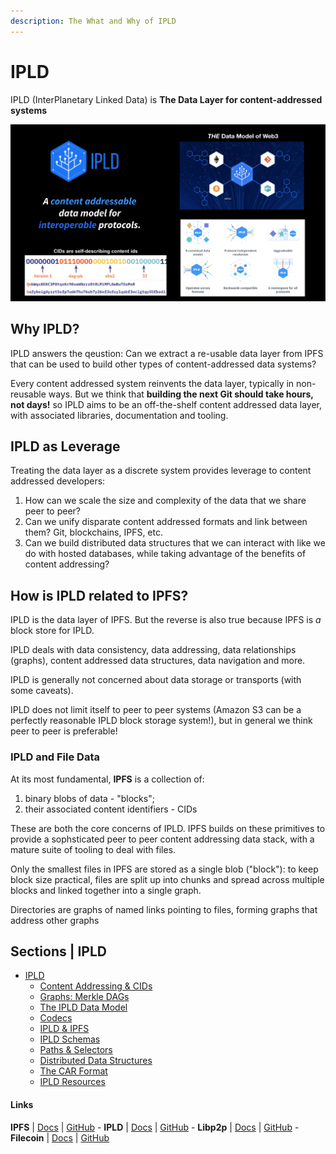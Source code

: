 ```yaml
---
description: The What and Why of IPLD
---
```


# IPLD

IPLD (InterPlanetary Linked Data) is **The Data Layer for content-addressed systems**

![](<../../.gitbook/assets/ipld.png>)

## Why IPLD?

IPLD answers the qeustion: Can we extract a re-usable data layer from IPFS that can be used to build other types of content-addressed data systems?

Every content addressed system reinvents the data layer, typically in non-reusable ways. But we think that **building the next Git should take hours, not days!** so IPLD aims to be an off-the-shelf content addressed data layer, with associated libraries, documentation and tooling.

## IPLD as Leverage

Treating the data layer as a discrete system provides leverage to content addressed developers:

1. How can we scale the size and complexity of the data that we share peer to peer?
2. Can we unify disparate content addressed formats and link between them? Git, blockchains, IPFS, etc.
3. Can we build distributed data structures that we can interact with like we do with hosted databases, while taking advantage of the benefits of content addressing?

## How is IPLD related to IPFS?

IPLD is the data layer of IPFS. But the reverse is also true because IPFS is _a_ block store for IPLD.

IPLD deals with data consistency, data addressing, data relationships (graphs), content addressed data structures, data navigation and more.

IPLD is generally not concerned about data storage or transports (with some caveats).

IPLD does not limit itself to peer to peer systems (Amazon S3 can be a perfectly reasonable IPLD block storage system!), but in general we think peer to peer is preferable!

### IPLD and File Data

At its most fundamental, **IPFS** is a collection of:

1. binary blobs of data - "blocks";
2. their associated content identifiers - CIDs

These are both the core concerns of IPLD. IPFS builds on these primitives to provide a sophsticated peer to peer content addressing data stack, with a mature suite of tooling to deal with files.

Only the smallest files in IPFS are stored as a single blob ("block"): to keep block size practical, files are split up into chunks and spread across multiple blocks and linked together into a single graph.

Directories are graphs of named links pointing to files, forming graphs that address other graphs

## Sections | IPLD

* [IPLD](README.md)
  * [Content Addressing & CIDs](content-addressing-and-cids.md)
  * [Graphs: Merkle DAGs](graphs-merkle-dags.md)
  * [The IPLD Data Model](the-ipld-data-model.md)
  * [Codecs](codecs.md)
  * [IPLD & IPFS](ipld-and-ipfs.md)
  * [IPLD Schemas](ipld-schemas.md)
  * [Paths & Selectors](paths-and-selectors.md)
  * [Distributed Data Structures](distributed-data-structures.md)
  * [The CAR Format](the-car-format.md)
  * [IPLD Resources](ipld-resources.md)

#### Links

**IPFS** | [Docs](https://docs.ipfs.io) | [GitHub](https://github.com/ipfs) - **IPLD** | [Docs](https://ipld.io/docs/) | [GitHub](https://github.com/ipld) - **Libp2p** | [Docs](https://docs.libp2p.io) | [GitHub](https://github.com/libp2p) - **Filecoin** | [Docs](https://docs.filecoin.io) | [GitHub](https://github.com/filecoin-project)
